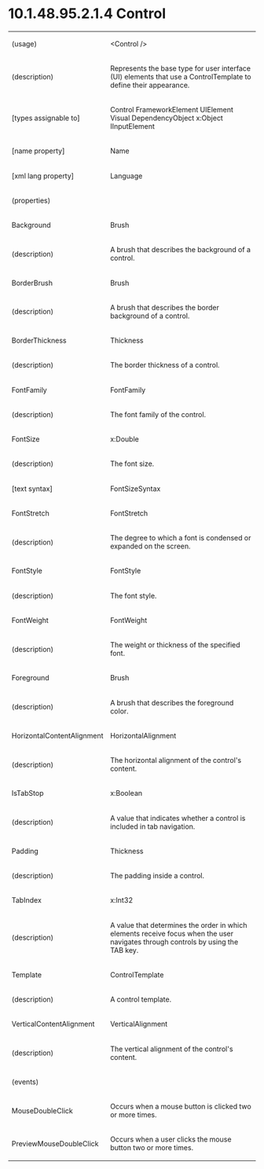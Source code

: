 <html dir="LTR" xmlns:mshelp="http://msdn.microsoft.com/mshelp" xmlns:ddue="http://ddue.schemas.microsoft.com/authoring/2003/5" xmlns:xlink="http://www.w3.org/1999/xlink" xmlns:tool="http://www.microsoft.com/tooltip"><body><input type="hidden" id="userDataCache" class="userDataStyle"><input type="hidden" id="hiddenScrollOffset"><img id="dropDownImage" style="display:none; height:0; width:0;" src="../local/drpdown.gif"><img id="dropDownHoverImage" style="display:none; height:0; width:0;" src="../local/drpdown_orange.gif"><img id="collapseImage" style="display:none; height:0; width:0;" src="../local/collapse.gif"><img id="expandImage" style="display:none; height:0; width:0;" src="../local/exp.gif"><img id="collapseAllImage" style="display:none; height:0; width:0;" src="../local/collall.gif"><img id="expandAllImage" style="display:none; height:0; width:0;" src="../local/expall.gif"><img id="copyImage" style="display:none; height:0; width:0;" src="../local/copycode.gif"><img id="copyHoverImage" style="display:none; height:0; width:0;" src="../local/copycodeHighlight.gif"><div id="header"><h1 class="heading">10.1.48.95.2.1.4 Control</h1></div><div id="mainSection"><div id="mainBody"><div id="allHistory" class="saveHistory" onsave="saveAll()" onload="loadAll()"></div>
			<div id="sectionSection0" class="section" name="collapseableSection"><content xmlns="http://ddue.schemas.microsoft.com/authoring/2003/5" xmlns:wsd="http://wsdev.schemas.microsoft.com/authoring/2008/2" xmlns:msxsl="urn:schemas-microsoft-com:xslt" xmlns:script="urn:script" xmlns:build="urn:build">
				</content></div><div id="sectionSection1" class="section" name="collapseableSection"><content xmlns="http://ddue.schemas.microsoft.com/authoring/2003/5" xmlns:wsd="http://wsdev.schemas.microsoft.com/authoring/2008/2" xmlns:msxsl="urn:schemas-microsoft-com:xslt" xmlns:script="urn:script" xmlns:build="urn:build">
					<p xmlns=""><b></b></p><table class="ProtocolAuthoredTable" xmlns=""><tr>
								<td>
									<p>(usage)</p>
								</td>
								<td>
									<p>&lt;Control /&gt;</p>
								</td>
							</tr><tr>
							<td>
								<p>(description)</p>
							</td>
							<td>
								<p>Represents the base type for user interface (UI) elements that use a ControlTemplate to define their appearance.</p>
							</td>
						</tr><tr>
							<td>
								<p>[types assignable to]</p>
							</td>
							<td>
								<p>Control FrameworkElement UIElement Visual DependencyObject x:Object IInputElement</p>
							</td>
						</tr><tr>
							<td>
								<p>[name property]</p>
							</td>
							<td>
								<p>Name</p>
							</td>
						</tr><tr>
							<td>
								<p>[xml lang property]</p>
							</td>
							<td>
								<p>Language</p>
							</td>
						</tr><tr>
							<td>
								<p>(properties)</p>
							</td>
							<td>
							</td>
						</tr><tr>
							<td>
								<p>Background</p>
							</td>
							<td>
								<p>Brush</p>
							</td>
						</tr><tr>
							<td>
								<p>(description)</p>
							</td>
							<td>
								<p>A brush that describes the background of a control.</p>
							</td>
						</tr><tr>
							<td>
								<p>BorderBrush</p>
							</td>
							<td>
								<p>Brush</p>
							</td>
						</tr><tr>
							<td>
								<p>(description)</p>
							</td>
							<td>
								<p>A brush that describes the border background of a control.</p>
							</td>
						</tr><tr>
							<td>
								<p>BorderThickness</p>
							</td>
							<td>
								<p>Thickness</p>
							</td>
						</tr><tr>
							<td>
								<p>(description)</p>
							</td>
							<td>
								<p>The border thickness of a control.</p>
							</td>
						</tr><tr>
							<td>
								<p>FontFamily</p>
							</td>
							<td>
								<p>FontFamily</p>
							</td>
						</tr><tr>
							<td>
								<p>(description)</p>
							</td>
							<td>
								<p>The font family of the control.</p>
							</td>
						</tr><tr>
							<td>
								<p>FontSize</p>
							</td>
							<td>
								<p>x:Double</p>
							</td>
						</tr><tr>
							<td>
								<p>(description)</p>
							</td>
							<td>
								<p>The font size.</p>
							</td>
						</tr><tr>
							<td>
								<p>[text syntax]</p>
							</td>
							<td>
								<p>FontSizeSyntax</p>
							</td>
						</tr><tr>
							<td>
								<p>FontStretch</p>
							</td>
							<td>
								<p>FontStretch</p>
							</td>
						</tr><tr>
							<td>
								<p>(description)</p>
							</td>
							<td>
								<p>The degree to which a font is condensed or expanded on the screen.</p>
							</td>
						</tr><tr>
							<td>
								<p>FontStyle</p>
							</td>
							<td>
								<p>FontStyle</p>
							</td>
						</tr><tr>
							<td>
								<p>(description)</p>
							</td>
							<td>
								<p>The font style.</p>
							</td>
						</tr><tr>
							<td>
								<p>FontWeight</p>
							</td>
							<td>
								<p>FontWeight</p>
							</td>
						</tr><tr>
							<td>
								<p>(description)</p>
							</td>
							<td>
								<p>The weight or thickness of the specified font.</p>
							</td>
						</tr><tr>
							<td>
								<p>Foreground</p>
							</td>
							<td>
								<p>Brush</p>
							</td>
						</tr><tr>
							<td>
								<p>(description)</p>
							</td>
							<td>
								<p>A brush that describes the foreground color.</p>
							</td>
						</tr><tr>
							<td>
								<p>HorizontalContentAlignment</p>
							</td>
							<td>
								<p>HorizontalAlignment</p>
							</td>
						</tr><tr>
							<td>
								<p>(description)</p>
							</td>
							<td>
								<p>The horizontal alignment of the control's content.</p>
							</td>
						</tr><tr>
							<td>
								<p>IsTabStop</p>
							</td>
							<td>
								<p>x:Boolean</p>
							</td>
						</tr><tr>
							<td>
								<p>(description)</p>
							</td>
							<td>
								<p>A value that indicates whether a control is included in tab navigation.</p>
							</td>
						</tr><tr>
							<td>
								<p>Padding</p>
							</td>
							<td>
								<p>Thickness</p>
							</td>
						</tr><tr>
							<td>
								<p>(description)</p>
							</td>
							<td>
								<p>The padding inside a control.</p>
							</td>
						</tr><tr>
							<td>
								<p>TabIndex</p>
							</td>
							<td>
								<p>x:Int32</p>
							</td>
						</tr><tr>
							<td>
								<p>(description)</p>
							</td>
							<td>
								<p>A value that determines the order in which elements receive focus when the user navigates through controls by using the TAB key.</p>
							</td>
						</tr><tr>
							<td>
								<p>Template</p>
							</td>
							<td>
								<p>ControlTemplate</p>
							</td>
						</tr><tr>
							<td>
								<p>(description)</p>
							</td>
							<td>
								<p>A control template.</p>
							</td>
						</tr><tr>
							<td>
								<p>VerticalContentAlignment</p>
							</td>
							<td>
								<p>VerticalAlignment</p>
							</td>
						</tr><tr>
							<td>
								<p>(description)</p>
							</td>
							<td>
								<p>The vertical alignment of the control's content.</p>
							</td>
						</tr><tr>
							<td>
								<p>(events)</p>
							</td>
							<td>
							</td>
						</tr><tr>
							<td>
								<p>MouseDoubleClick</p>
							</td>
							<td>
								<p>Occurs when a mouse button is clicked two or more times.</p>
							</td>
						</tr><tr>
							<td>
								<p>PreviewMouseDoubleClick</p>
							</td>
							<td>
								<p>Occurs when a user clicks the mouse button two or more times.</p>
							</td>
						</tr></table>
				</content></div><!--[if gte IE 5]>
			<tool:tip element="languageFilterToolTip" avoidmouse="false"/>
		<![endif]--></div><a name="feedback"></a><span></span></div></body></html>